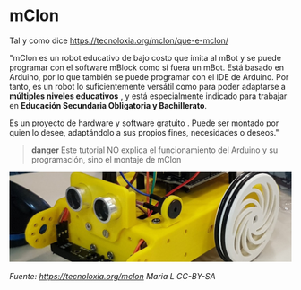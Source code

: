 # mClon

Tal y como dice https://tecnoloxia.org/mclon/que-e-mclon/

"mClon es un robot educativo de bajo costo que imita al mBot y se puede programar con el software mBlock como si fuera un mBot. Está basado en Arduino, por lo que también se puede programar con el IDE de Arduino. Por tanto, es un robot lo suficientemente versátil como para poder adaptarse a **múltiples niveles educativos** , y está especialmente indicado para trabajar en **Educación Secundaria Obligatoria y Bachillerato**.

Es un proyecto de hardware y software gratuito . Puede ser montado por quien lo desee, adaptándolo a sus propios fines, necesidades o deseos."

>**danger** Este tutorial NO explica el funcionamiento del Arduino y su programación, sino el montaje de mClon

![](/assets/mClon_cabezallo7.jpg)

_Fuente: https://tecnoloxia.org/mclon Maria L      CC-BY-SA_
